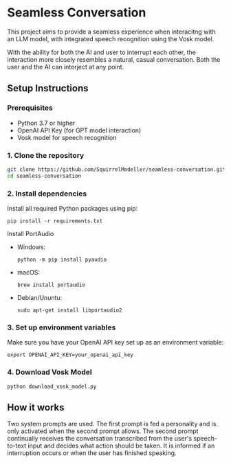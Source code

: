 # Seamless Conversation

This project aims to provide a seamless experience when interacitng with an LLM model, with integrated speech recognition using the Vosk model.

With the ability for both the AI and user to interrupt each other, the interaction more closely resembles a natural, casual conversation. Both the user and the AI can interject at any point.

## Setup Instructions

### Prerequisites

- Python 3.7 or higher
- OpenAI API Key (for GPT model interaction)
- Vosk model for speech recognition


### 1. Clone the repository

```bash
git clone https://github.com/SquirrelModeller/seamless-conversation.git
cd seamless-conversation
```

### 2. Install dependencies
Install all required Python packages using pip:
```
pip install -r requirements.txt
```

Install PortAudio

- Windows:
    ```
    python -m pip install pyaudio
    ```

- macOS:
    ```
    brew install portaudio
    ```

- Debian/Ununtu:
    ```
    sudo apt-get install libportaudio2
    ```

### 3. Set up environment variables

Make sure you have your OpenAI API key set up as an environment variable:
```
export OPENAI_API_KEY=your_openai_api_key
```

### 4. Download Vosk Model
```
python download_vosk_model.py
```


## How it works

Two system prompts are used. The first prompt is fed a personality and is only activated when the second prompt allows. The second prompt continually receives the conversation transcribed from the user's speech-to-text input and decides what action should be taken. It is informed if an interruption occurs or when the user has finished speaking.